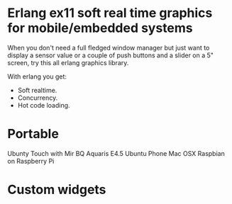<h1>Erlang ex11 soft real time graphics for mobile/embedded systems</h1>

When you don't need a full fledged window manager but just want to display a sensor value or a couple of push buttons and a slider on a 5" screen, try this all erlang graphics library. 

With erlang you get: 
* Soft realtime. 
* Concurrency. 
* Hot code loading.


<h1>Portable</h1>
Ubunty Touch with Mir
BQ Aquaris E4.5 Ubuntu Phone
Mac OSX
Raspbian on Raspberry Pi

<h1>Custom widgets</h1>

